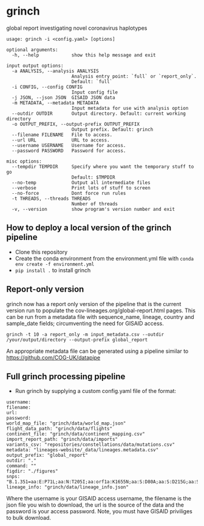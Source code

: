 # grinch

global report investigating novel coronavirus haplotypes

```
usage: grinch -i <config.yaml> [options]

optional arguments:
  -h, --help            show this help message and exit

input output options:
  -a ANALYSIS, --analysis ANALYSIS
                        Analysis entry point: `full` or `report_only`.
                        Default: `full`
  -i CONFIG, --config CONFIG
                        Input config file
  -j JSON, --json JSON  GISAID JSON data
  -m METADATA, --metadata METADATA
                        Input metadata for use with analysis option
  --outdir OUTDIR       Output directory. Default: current working directory
  -o OUTPUT_PREFIX, --output-prefix OUTPUT_PREFIX
                        Output prefix. Default: grinch
  --filename FILENAME   File to access.
  --url URL             URL to access.
  --username USERNAME   Username for access.
  --password PASSWORD   Password for access.

misc options:
  --tempdir TEMPDIR     Specify where you want the temporary stuff to go
                        Default: $TMPDIR
  --no-temp             Output all intermediate files
  --verbose             Print lots of stuff to screen
  --no-force            Dont force run rules
  -t THREADS, --threads THREADS
                        Number of threads
  -v, --version         show program's version number and exit
```

## How to deploy a local version of the grinch pipeline
- Clone this repository
- Create the conda environment from the environment.yml file with `conda env create -f environment.yml`
- `pip install .` to install grinch

## Report-only version
grinch now has a report only version of the pipeline that is the current version run to populate the cov-lineages.org/global-report.html pages. This can be run from a metadata file with sequence_name, lineage, country and sample_date fields; circumventing the need for GISAID access.
```
grinch -t 10 -a report_only -m input_metadata.csv --outdir /your/output/directory --output-prefix global_report 
```
An appropriate metadata file can be generated using a pipeline similar to https://github.com/COG-UK/datapipe

## Full grinch processing pipeline
- Run grinch by supplying a custom config.yaml file of the format:
```
username: 
filename: 
url: 
password: 
world_map_file: "grinch/data/world_map.json"
flight_data_path: "grinch/data/flights"
continent_file: "grinch/data/continent_mapping.csv"
import_report_path: "grinch/data/imports"
variants_csv: "repositories/constellations/data/mutations.csv"
metadata: "lineages-website/_data/lineages.metadata.csv"
output_prefix: "global_report"
outdir: "."
command: ""
figdir: "./figures"
snps: "B.1.351=aa:E:P71L;aa:N:T205I;aa:orf1a:K1655N;aa:S:D80A;aa:S:D215G;aa:S:K417N;aa:S:A701V;aa:S:N501Y;aa:S:E484K,B.1.1.7=aa:orf1ab:T1001I;aa:orf1ab:A1708D;aa:orf1ab:I2230T;del:11288:9;del:21765:6;del:21991:3;aa:S:N501Y;aa:S:A570D;aa:S:P681H;aa:S:T716I;aa:S:S982A;aa:S:D1118H;aa:Orf8:Q27*;aa:Orf8:R52I;aa:Orf8:Y73C;aa:N:D3L;aa:N:S235F,P.1=aa:orf1ab:S1188L;aa:orf1ab:K1795Q;del:11288:9;aa:S:L18F;aa:S:T20N;aa:S:P26S;aa:S:D138Y;aa:S:R190S;aa:S:K417T;aa:S:E484K;aa:S:N501Y;aa:S:H655Y;aa:S:T1027I;aa:orf3a:G174C;aa:orf8:E92K;aa:N:P80R"
lineage_info: "grinch/data/lineage_info.json"
```
Where the username is your GISAID access username, the filename is the json file you wish to download, the url is the source of the data and the password is your access password. Note, you must have GISAID priviliges to bulk download. 

